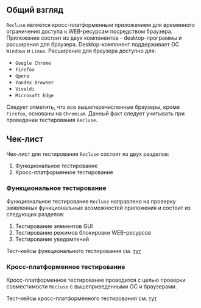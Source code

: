 ## Общий взгляд

`Recluse` является кросс-платформенным приложением для временного ограничения доступа к WEB-ресурсам посредством браузера. Приложение состоит из двух компонентов - desktop-программы и расширения для браузера.
Desktop-компонент поддерживает ОС `Windows` и `Linux`.
Расширение для браузера доступно для:
- `Google Chrome`
- `Firefox`
- `Opera`
- `Yandex Browser`
- `Vivaldi`
- `Microsoft Edge`

Следует отметить, что все вышеперечисленные браузеры, кроме `Firefox`, основаны на `Chromium`. Данный факт следует учитывать при проведении тестирования `Recluse`.

## Чек-лист
Чек-лист для тестирования `Recluse` состоит из двух разделов:
1. Функциональное тестирование
2. Кросс-платформенное тестирование

### Функциональное тестирование
Функциональное тестирование `Recluse` направлено на проверку заявленных функциональных возможностей приложения и состоит из следующих разделов:
1. Тестирование элементов GUI
2. Тестирование режимов блокировки WEB-ресурсов
3. Тестирование уведомлений

Тест-кейсы функционального тестирования см. [тут](test_case1.md)

### Кросс-платформенное тестирование
Кросс-платформенное тестирование проводится с целью проверки совместимости `Recluse` с вышеприведенными ОС и браузерами.

Тест-кейсы кросс-платформенного тестирования см. [тут](test_case1.md)

